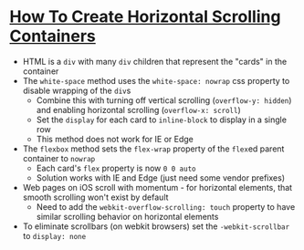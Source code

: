 # [How To Create Horizontal Scrolling Containers](https://codeburst.io/how-to-create-horizontal-scrolling-containers-d8069651e9c6)

* HTML is a `div` with many `div` children that represent the "cards" in the container
* The `white-space` method uses the `white-space: nowrap` css property to disable wrapping of the `div`s
  * Combine this with turning off vertical scrolling (`overflow-y: hidden`) and enabling horizontal scrolling (`overflow-x: scroll`)
  * Set the `display` for each card to `inline-block` to display in a single row
  * This method does not work for IE or Edge
* The `flexbox` method sets the `flex-wrap` property of the `flex`ed parent container to `nowrap`
  * Each card's `flex` property is now `0 0 auto`
  * Solution works with IE and Edge (just need some vendor prefixes)
* Web pages on iOS scroll with momentum - for horizontal elements, that smooth scrolling won't exist by default
  * Need to add the `webkit-overflow-scrolling: touch` property to have similar scrolling behavior on horizontal elements
* To eliminate scrollbars (on webkit browsers) set the `-webkit-scrollbar` to `display: none`
